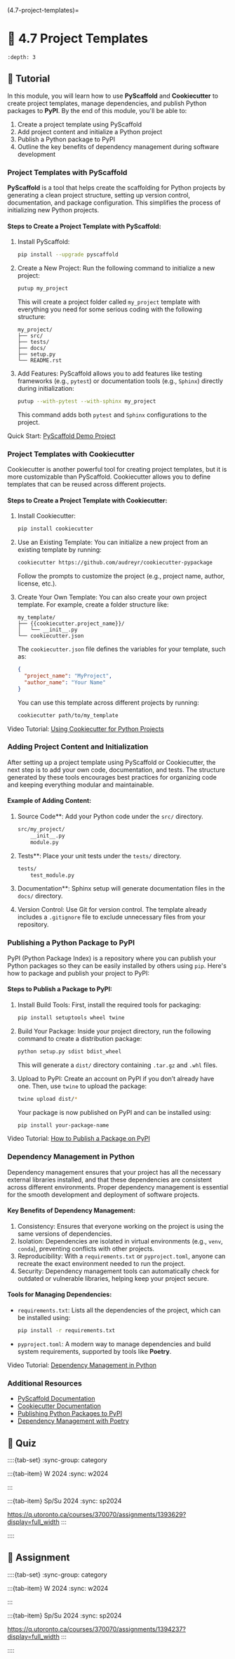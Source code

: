 
(4.7-project-templates)=
# 🧩 4.7 Project Templates

```{contents}
:depth: 3
```

## 🔰 Tutorial

In this module, you will learn how to use **PyScaffold** and **Cookiecutter** to create project templates, manage dependencies, and publish Python packages to **PyPI**. By the end of this module, you'll be able to:

1. Create a project template using PyScaffold
2. Add project content and initialize a Python project
3. Publish a Python package to PyPI
4. Outline the key benefits of dependency management during software development

### Project Templates with PyScaffold

**PyScaffold** is a tool that helps create the scaffolding for Python projects by generating a clean project structure, setting up version control, documentation, and package configuration. This simplifies the process of initializing new Python projects.

#### Steps to Create a Project Template with PyScaffold:

1. Install PyScaffold:

   ```bash
   pip install --upgrade pyscaffold
   ```

2. Create a New Project:
   Run the following command to initialize a new project:

   ```bash
   putup my_project
   ```

   This will create a project folder called `my_project` template with everything you need for some serious coding with the following structure:

   ```
   my_project/
   ├── src/
   ├── tests/
   ├── docs/
   ├── setup.py
   └── README.rst
   ```

3. Add Features:
   PyScaffold allows you to add features like testing frameworks (e.g., `pytest`) or documentation tools (e.g., `Sphinx`) directly during initialization:

   ```bash
   putup --with-pytest --with-sphinx my_project
   ```

   This command adds both `pytest` and `Sphinx` configurations to the project.

Quick Start: [PyScaffold Demo Project](https://github.com/pyscaffold/pyscaffold-demo)

### Project Templates with Cookiecutter

Cookiecutter is another powerful tool for creating project templates, but it is more customizable than PyScaffold. Cookiecutter allows you to define templates that can be reused across different projects.

#### Steps to Create a Project Template with Cookiecutter:

1. Install Cookiecutter:

   ```bash
   pip install cookiecutter
   ```

2. Use an Existing Template:
   You can initialize a new project from an existing template by running:

   ```bash
   cookiecutter https://github.com/audreyr/cookiecutter-pypackage
   ```

   Follow the prompts to customize the project (e.g., project name, author, license, etc.).

3. Create Your Own Template:
   You can also create your own project template. For example, create a folder structure like:

   ```
   my_template/
   ├── {{cookiecutter.project_name}}/
   │   └── __init__.py
   └── cookiecutter.json
   ```

   The `cookiecutter.json` file defines the variables for your template, such as:

   ```json
   {
     "project_name": "MyProject",
     "author_name": "Your Name"
   }
   ```

   You can use this template across different projects by running:
   ```bash
   cookiecutter path/to/my_template
   ```

Video Tutorial: [Using Cookiecutter for Python Projects](https://www.youtube.com/watch?v=KpGAEsysxpY)

### Adding Project Content and Initialization

After setting up a project template using PyScaffold or Cookiecutter, the next step is to add your own code, documentation, and tests. The structure generated by these tools encourages best practices for organizing code and keeping everything modular and maintainable.

#### Example of Adding Content:

1. Source Code**: Add your Python code under the `src/` directory.

   ```bash
   src/my_project/
       __init__.py
       module.py
   ```

2. Tests**: Place your unit tests under the `tests/` directory.

   ```bash
   tests/
       test_module.py
   ```

3. Documentation**: Sphinx setup will generate documentation files in the `docs/` directory.

4. Version Control: Use Git for version control. The template already includes a `.gitignore` file to exclude unnecessary files from your repository.

### Publishing a Python Package to PyPI

PyPI (Python Package Index) is a repository where you can publish your Python packages so they can be easily installed by others using `pip`. Here's how to package and publish your project to PyPI:

#### Steps to Publish a Package to PyPI:

1. Install Build Tools:
   First, install the required tools for packaging:

   ```bash
   pip install setuptools wheel twine
   ```

2. Build Your Package:
   Inside your project directory, run the following command to create a distribution package:

   ```bash
   python setup.py sdist bdist_wheel
   ```

   This will generate a `dist/` directory containing `.tar.gz` and `.whl` files.

3. Upload to PyPI:
   Create an account on PyPI if you don’t already have one. Then, use `twine` to upload the package:

   ```bash
   twine upload dist/*
   ```

   Your package is now published on PyPI and can be installed using:

   ```bash
   pip install your-package-name
   ```

Video Tutorial: [How to Publish a Package on PyPI](https://www.youtube.com/watch?v=GIF3LaRqgXo)

### Dependency Management in Python

Dependency management ensures that your project has all the necessary external libraries installed, and that these dependencies are consistent across different environments. Proper dependency management is essential for the smooth development and deployment of software projects.

#### Key Benefits of Dependency Management:

1. Consistency: Ensures that everyone working on the project is using the same versions of dependencies.
2. Isolation: Dependencies are isolated in virtual environments (e.g., `venv`, `conda`), preventing conflicts with other projects.
3. Reproducibility: With a `requirements.txt` or `pyproject.toml`, anyone can recreate the exact environment needed to run the project.
4. Security: Dependency management tools can automatically check for outdated or vulnerable libraries, helping keep your project secure.

#### Tools for Managing Dependencies:
- `requirements.txt`: Lists all the dependencies of the project, which can be installed using:
   ```bash
   pip install -r requirements.txt
   ```

- `pyproject.toml`: A modern way to manage dependencies and build system requirements, supported by tools like **Poetry**.

Video Tutorial: [Dependency Management in Python](https://www.youtube.com/watch?v=fKl2JW_qrso)

### Additional Resources

- [PyScaffold Documentation](https://pyscaffold.org/en/stable/)
- [Cookiecutter Documentation](https://cookiecutter.readthedocs.io/en/1.7.2/)
- [Publishing Python Packages to PyPI](https://packaging.python.org/tutorials/packaging-projects/)
- [Dependency Management with Poetry](https://python-poetry.org/)

## 🚀 Quiz

::::{tab-set}
:sync-group: category

:::{tab-item} W 2024
:sync: w2024

:::

:::{tab-item} Sp/Su 2024
:sync: sp2024

https://q.utoronto.ca/courses/370070/assignments/1393629?display=full_width
:::

::::

## 📄 Assignment

::::{tab-set}
:sync-group: category

:::{tab-item} W 2024
:sync: w2024

:::

:::{tab-item} Sp/Su 2024
:sync: sp2024

https://q.utoronto.ca/courses/370070/assignments/1394237?display=full_width
:::

::::
